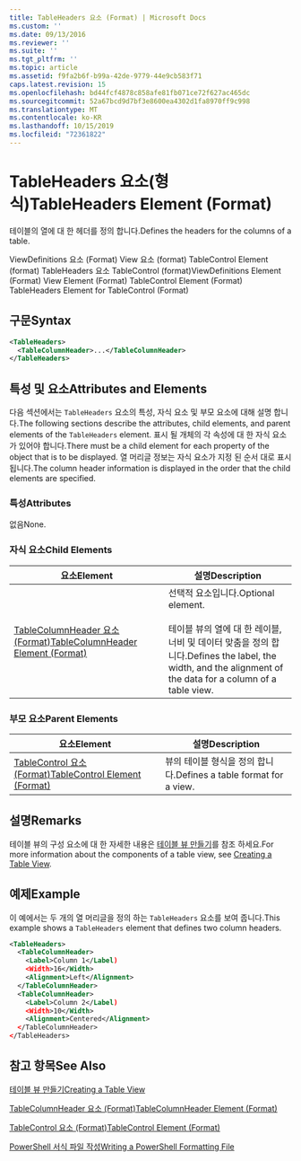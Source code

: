 ```yaml
---
title: TableHeaders 요소 (Format) | Microsoft Docs
ms.custom: ''
ms.date: 09/13/2016
ms.reviewer: ''
ms.suite: ''
ms.tgt_pltfrm: ''
ms.topic: article
ms.assetid: f9fa2b6f-b99a-42de-9779-44e9cb583f71
caps.latest.revision: 15
ms.openlocfilehash: bd44fcf4878c858afe81fb071ce72f627ac465dc
ms.sourcegitcommit: 52a67bcd9d7bf3e8600ea4302d1fa8970ff9c998
ms.translationtype: MT
ms.contentlocale: ko-KR
ms.lasthandoff: 10/15/2019
ms.locfileid: "72361822"
---
```

# <a name="tableheaders-element-format"></a><span data-ttu-id="69096-102">TableHeaders 요소(형식)</span><span class="sxs-lookup"><span data-stu-id="69096-102">TableHeaders Element (Format)</span></span>

<span data-ttu-id="69096-103">테이블의 열에 대 한 헤더를 정의 합니다.</span><span class="sxs-lookup"><span data-stu-id="69096-103">Defines the headers for the columns of a table.</span></span>

<span data-ttu-id="69096-104">ViewDefinitions 요소 (Format) View 요소 (format) TableControl Element (format) TableHeaders 요소 TableControl (format)</span><span class="sxs-lookup"><span data-stu-id="69096-104">ViewDefinitions Element (Format) View Element (Format) TableControl Element (Format) TableHeaders Element for TableControl (Format)</span></span>

## <a name="syntax"></a><span data-ttu-id="69096-105">구문</span><span class="sxs-lookup"><span data-stu-id="69096-105">Syntax</span></span>

```xml
<TableHeaders>
  <TableColumnHeader>...</TableColumnHeader>
</TableHeaders>

```

## <a name="attributes-and-elements"></a><span data-ttu-id="69096-106">특성 및 요소</span><span class="sxs-lookup"><span data-stu-id="69096-106">Attributes and Elements</span></span>

<span data-ttu-id="69096-107">다음 섹션에서는 `TableHeaders` 요소의 특성, 자식 요소 및 부모 요소에 대해 설명 합니다.</span><span class="sxs-lookup"><span data-stu-id="69096-107">The following sections describe the attributes, child elements, and parent elements of the `TableHeaders` element.</span></span> <span data-ttu-id="69096-108">표시 될 개체의 각 속성에 대 한 자식 요소가 있어야 합니다.</span><span class="sxs-lookup"><span data-stu-id="69096-108">There must be a child element for each property of the object that is to be displayed.</span></span> <span data-ttu-id="69096-109">열 머리글 정보는 자식 요소가 지정 된 순서 대로 표시 됩니다.</span><span class="sxs-lookup"><span data-stu-id="69096-109">The column header information is displayed in the order that the child elements are specified.</span></span>

### <a name="attributes"></a><span data-ttu-id="69096-110">특성</span><span class="sxs-lookup"><span data-stu-id="69096-110">Attributes</span></span>

<span data-ttu-id="69096-111">없음</span><span class="sxs-lookup"><span data-stu-id="69096-111">None.</span></span>

### <a name="child-elements"></a><span data-ttu-id="69096-112">자식 요소</span><span class="sxs-lookup"><span data-stu-id="69096-112">Child Elements</span></span>

|<span data-ttu-id="69096-113">요소</span><span class="sxs-lookup"><span data-stu-id="69096-113">Element</span></span>|<span data-ttu-id="69096-114">설명</span><span class="sxs-lookup"><span data-stu-id="69096-114">Description</span></span>|
|-------------|-----------------|
|[<span data-ttu-id="69096-115">TableColumnHeader 요소 (Format)</span><span class="sxs-lookup"><span data-stu-id="69096-115">TableColumnHeader Element (Format)</span></span>](./tablecolumnheader-element-format.md)|<span data-ttu-id="69096-116">선택적 요소입니다.</span><span class="sxs-lookup"><span data-stu-id="69096-116">Optional element.</span></span><br /><br /> <span data-ttu-id="69096-117">테이블 뷰의 열에 대 한 레이블, 너비 및 데이터 맞춤을 정의 합니다.</span><span class="sxs-lookup"><span data-stu-id="69096-117">Defines the label, the width, and the alignment of the data for a column of a table view.</span></span>|

### <a name="parent-elements"></a><span data-ttu-id="69096-118">부모 요소</span><span class="sxs-lookup"><span data-stu-id="69096-118">Parent Elements</span></span>

|<span data-ttu-id="69096-119">요소</span><span class="sxs-lookup"><span data-stu-id="69096-119">Element</span></span>|<span data-ttu-id="69096-120">설명</span><span class="sxs-lookup"><span data-stu-id="69096-120">Description</span></span>|
|-------------|-----------------|
|[<span data-ttu-id="69096-121">TableControl 요소 (Format)</span><span class="sxs-lookup"><span data-stu-id="69096-121">TableControl Element (Format)</span></span>](./tablecontrol-element-format.md)|<span data-ttu-id="69096-122">뷰의 테이블 형식을 정의 합니다.</span><span class="sxs-lookup"><span data-stu-id="69096-122">Defines a table format for a view.</span></span>|

## <a name="remarks"></a><span data-ttu-id="69096-123">설명</span><span class="sxs-lookup"><span data-stu-id="69096-123">Remarks</span></span>

<span data-ttu-id="69096-124">테이블 뷰의 구성 요소에 대 한 자세한 내용은 [테이블 뷰 만들기](./creating-a-table-view.md)를 참조 하세요.</span><span class="sxs-lookup"><span data-stu-id="69096-124">For more information about the components of a table view, see [Creating a Table View](./creating-a-table-view.md).</span></span>

## <a name="example"></a><span data-ttu-id="69096-125">예제</span><span class="sxs-lookup"><span data-stu-id="69096-125">Example</span></span>

<span data-ttu-id="69096-126">이 예에서는 두 개의 열 머리글을 정의 하는 `TableHeaders` 요소를 보여 줍니다.</span><span class="sxs-lookup"><span data-stu-id="69096-126">This example shows a `TableHeaders` element that defines two column headers.</span></span>

```xml
<TableHeaders>
  <TableColumnHeader>
    <Label>Column 1</Label)
    <Width>16</Width>
    <Alignment>Left</Alignment>
  </TableColumnHeader>
  <TableColumnHeader>
    <Label>Column 2</Label)
    <Width>10</Width>
    <Alignment>Centered</Alignment>
  </TableColumnHeader>
</TableHeaders>
```

## <a name="see-also"></a><span data-ttu-id="69096-127">참고 항목</span><span class="sxs-lookup"><span data-stu-id="69096-127">See Also</span></span>

[<span data-ttu-id="69096-128">테이블 뷰 만들기</span><span class="sxs-lookup"><span data-stu-id="69096-128">Creating a Table View</span></span>](./creating-a-table-view.md)

[<span data-ttu-id="69096-129">TableColumnHeader 요소 (Format)</span><span class="sxs-lookup"><span data-stu-id="69096-129">TableColumnHeader Element (Format)</span></span>](./tablecolumnheader-element-format.md)

[<span data-ttu-id="69096-130">TableControl 요소 (Format)</span><span class="sxs-lookup"><span data-stu-id="69096-130">TableControl Element (Format)</span></span>](./tablecontrol-element-format.md)

[<span data-ttu-id="69096-131">PowerShell 서식 파일 작성</span><span class="sxs-lookup"><span data-stu-id="69096-131">Writing a PowerShell Formatting File</span></span>](./writing-a-powershell-formatting-file.md)
